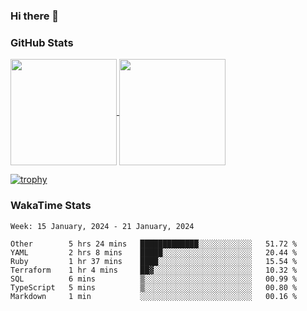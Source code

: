 ### Hi there 👋

### GitHub Stats

<a href="https://github.com/anuraghazra/github-readme-stats">
  <img align="center" height="170px" src="https://github-readme-stats.vercel.app/api/top-langs/?username=tksfjt1024&layout=compact&count_private=true&show_icons=true&show_icons=true&theme=graywhite" />
</a>
<a href="https://github.com/anuraghazra/github-readme-stats">
  <img align="center" height="170px" src="https://github-readme-stats.vercel.app/api?username=tksfjt1024&count_private=true&show_icons=true&show_icons=true&theme=graywhite" />
</a>

[![trophy](https://github-profile-trophy.vercel.app/?username=tksfjt1024)](https://github.com/ryo-ma/github-profile-trophy)

### WakaTime Stats

<!--START_SECTION:waka-->
```text
Week: 15 January, 2024 - 21 January, 2024

Other        5 hrs 24 mins   █████████████░░░░░░░░░░░░   51.72 % 
YAML         2 hrs 8 mins    █████░░░░░░░░░░░░░░░░░░░░   20.44 % 
Ruby         1 hr 37 mins    ████░░░░░░░░░░░░░░░░░░░░░   15.54 % 
Terraform    1 hr 4 mins     ██▓░░░░░░░░░░░░░░░░░░░░░░   10.32 % 
SQL          6 mins          ▒░░░░░░░░░░░░░░░░░░░░░░░░   00.99 % 
TypeScript   5 mins          ▒░░░░░░░░░░░░░░░░░░░░░░░░   00.80 % 
Markdown     1 min           ░░░░░░░░░░░░░░░░░░░░░░░░░   00.16 % 
```
<!--END_SECTION:waka-->
